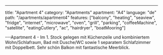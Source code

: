 ---
title: "Apartment 4"
category: "Apartments"
apartment: "A4"
language: "de"
path: "/apartments/apartment4"
features: ["balcony",
"heating",
"seaview",
"fridge",
"internet",
"microwave",
"oven",
"grill",
"parking",
"coffeeMachine",
"satellite",
"eatingCutlery",
"ac",
"hairdryer",
"boatMooring"]

---Apartment 4 - Im 1. Stock gelegen mit Küchenzeile und kombiniertem Wohn/Schlafraum, Bad mit Dusche/WC sowie 1 separatem Schlafzimmer mit Doppelbett. Sehr schön Balkon mit fantastische Meerblick.
